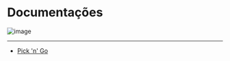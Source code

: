 # Documentações

![image](https://img.shields.io/badge/Pick'n'Go-v1.3.1-success)

---

- [Pick 'n' Go](https://github.com/devhunes/docs/blob/master/Pick%20'n'%20Go/home.md)
